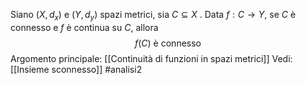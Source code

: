 Siano $(X,d_{x})$ e $(Y,d_{y})$ spazi metrici, sia $C \subseteq X$ .
Data $f: C \to Y$, se $C$ è connesso e $f$ è continua su $C$, allora $$f(C) \text{ è connesso }$$
Argomento principale: [[Continuità di funzioni in spazi metrici]]
Vedi: [[Insieme sconnesso]]
#analisi2 